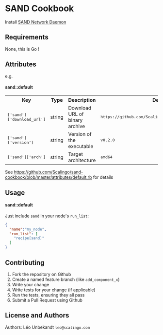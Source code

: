 SAND Cookbook
================

Install [SAND Network Daemon](https://github.com/Scalingo/sand)

Requirements
------------

None, this is Go !

Attributes
----------

e.g.
#### sand::default
<table>
  <tr>
    <th>Key</th>
    <th>Type</th>
    <th>Description</th>
    <th>Default</th>
  </tr>
  <tr>
    <td><tt>['sand']['download_url']</tt></td>
    <td>string</td>
    <td>Download URL of binary archive</td>
    <td><tt>https://github.com/Scalingo/sand/releases/download/</tt></td>
  </tr>
  <tr>
    <td><tt>['sand']['version']</tt></td>
    <td>string</td>
    <td>Version of the executable</td>
    <td><tt>v0.2.0</tt></td>
  </tr>
  <tr>
    <td><tt>['sand']['arch']</tt></td>
    <td>string</td>
    <td>Target architecture</td>
    <td><tt>amd64</tt></td>
  </tr>
  <tr>
</table>

See https://github.com/Scalingo/sand-cookbook/blob/master/attributes/default.rb for details

Usage
-----
#### sand::default

Just include `sand` in your node's `run_list`:

```json
{
  "name":"my_node",
  "run_list": [
    "recipe[sand]"
  ]
}
```

Contributing
------------

1. Fork the repository on Github
2. Create a named feature branch (like `add_component_x`)
3. Write your change
4. Write tests for your change (if applicable)
5. Run the tests, ensuring they all pass
6. Submit a Pull Request using Github

License and Authors
-------------------
Authors: Léo Unbekandt `leo@scalingo.com`
